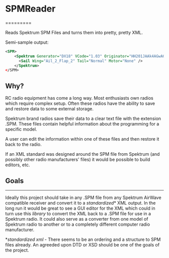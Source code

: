 # SPMReader
=========

Reads Spektrum SPM Files and turns them into pretty, pretty XML.

Semi-sample output:

```xml
<SPM>
	<Spektrum Generator="DX18" VCode="1.03" Originator="HH201JAAk4AGwAGj0ELG1szlFbVB+S" PosIndex="5" PosMaxSail="10" Type="Sail" curveIndex="7" enabXPLUS="Disabled" Name="DX18 Sail 2AL 2FL V3" />
	  <Sail Wing="Ail_2_Flap_2" Tail="Normal" Motor="None" />
	</Spektrum>
</SPM>
```

## Why?

RC radio equipment has come a long way. Most enthusiasts own radios which require complex setup. Often these radios have the ability to save and restore data to some external storage. 

Spektrum brand radios save their data to a clear text file with the extension .SPM. These files contain helpful information about the programming for a specific model. 

A user can edit the information within one of these files and then restore it back to the radio.

If an XML standard was designed around the SPM file from Spektrum (and possibly other radio manufacturers' files) it would be possible to build editors, etc.
  
## Goals
--------

Ideally this project should take in any .SPM file from any Spektrum AirWave compatible receiver and convert it to a *standardized** XML output. In the long run it would be great to see a GUI editor for the XML which could in turn use this *library* to convert the XML back to a .SPM file for use in a Spektrum radio. It could also serve as a converter from one model of Spektrum radio to another or to a completely different computer radio manufacturer.

**standardized xml* - There seems to be an ordering and a structure to SPM files already. An agreeded upon DTD or XSD should be one of the goals of the project.